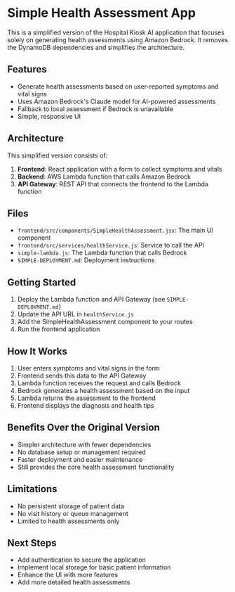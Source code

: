 # Simple Health Assessment App

This is a simplified version of the Hospital Kiosk AI application that focuses solely on generating health assessments using Amazon Bedrock. It removes the DynamoDB dependencies and simplifies the architecture.

## Features

- Generate health assessments based on user-reported symptoms and vital signs
- Uses Amazon Bedrock's Claude model for AI-powered assessments
- Fallback to local assessment if Bedrock is unavailable
- Simple, responsive UI

## Architecture

This simplified version consists of:

1. **Frontend**: React application with a form to collect symptoms and vitals
2. **Backend**: AWS Lambda function that calls Amazon Bedrock
3. **API Gateway**: REST API that connects the frontend to the Lambda function

## Files

- `frontend/src/components/SimpleHealthAssessment.jsx`: The main UI component
- `frontend/src/services/healthService.js`: Service to call the API
- `simple-lambda.js`: The Lambda function that calls Bedrock
- `SIMPLE-DEPLOYMENT.md`: Deployment instructions

## Getting Started

1. Deploy the Lambda function and API Gateway (see `SIMPLE-DEPLOYMENT.md`)
2. Update the API URL in `healthService.js`
3. Add the SimpleHealthAssessment component to your routes
4. Run the frontend application

## How It Works

1. User enters symptoms and vital signs in the form
2. Frontend sends this data to the API Gateway
3. Lambda function receives the request and calls Bedrock
4. Bedrock generates a health assessment based on the input
5. Lambda returns the assessment to the frontend
6. Frontend displays the diagnosis and health tips

## Benefits Over the Original Version

- Simpler architecture with fewer dependencies
- No database setup or management required
- Faster deployment and easier maintenance
- Still provides the core health assessment functionality

## Limitations

- No persistent storage of patient data
- No visit history or queue management
- Limited to health assessments only

## Next Steps

- Add authentication to secure the application
- Implement local storage for basic patient information
- Enhance the UI with more features
- Add more detailed health assessments